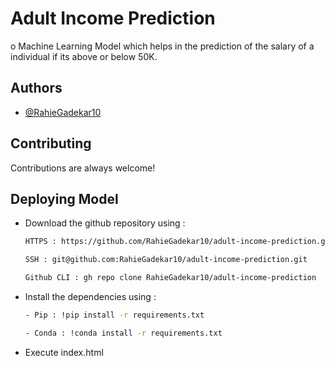 # Adult Income Prediction

o Machine Learning Model which helps in the prediction of the salary of a individual if its above or below 50K. 


## Authors

- [@RahieGadekar10](https://www.github.com/RahieGadekar10)

  
## Contributing

Contributions are always welcome!


  
## Deploying Model 

- Download the github repository using : 
  ```bash
  HTTPS : https://github.com/RahieGadekar10/adult-income-prediction.git
  ```
  ```bash 
  SSH : git@github.com:RahieGadekar10/adult-income-prediction.git
  ```
  ```bash 
  Github CLI : gh repo clone RahieGadekar10/adult-income-prediction
  ```
- Install the dependencies using : 
    ```bash 
    - Pip : !pip install -r requirements.txt
    ```
    ```bash
    - Conda : !conda install -r requirements.txt
    ```
- Execute index.html 
